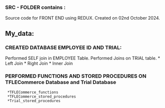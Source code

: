 ### SRC - FOLDER contains : 
  Source code for FRONT END using REDUX.
  Created on 02nd October 2024.
## My_data:  
### CREATED DATABASE EMPLOYEE ID AND TRIAL:
  Performed SELF join in EMPLOYEE Table.
  Performed Joins on TRIAL table.
     * Left Join
     * Right Join
     * Inner Join
### PERFORMED FUNCTIONS AND STORED PROCEDURES ON TFLECommerce Database and Trial Database
     *TFLECommerce_functions 
     *TFLECommerce_stored_procedures
     *Trial_stored_procedures
